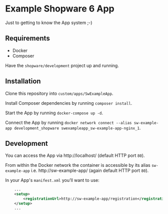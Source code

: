 # Example Shopware 6 App

Just to getting to know the App system ;-)

## Requirements
* Docker
* Composer

Have the `shopware/development` project up and running.

## Installation

Clone this repository into `custom/apps/SwExampleApp`.

Install Composer dependencies by running `composer install`.

Start the App by running `docker-compose up -d`.

Connect the App by running `docker network connect --alias sw-example-app development_shopware swexampleapp_sw-example-app-nginx_1`.

## Development

You can access the App via http://localhost/ (default HTTP port `80`).

From within the Docker network the container is accessible by its alias `sw-example-app` i.e. http://sw-example-app/ (again default HTTP port `80`).

In your App's `manifest.xml` you’ll want to use:
```xml
    ...
    <setup>
        <registrationUrl>http://sw-example-app/registration</registrationUrl>
    </setup>
    ...
```
